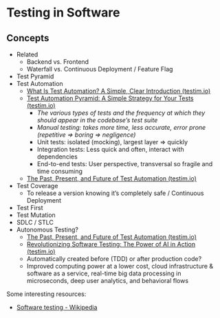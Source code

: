 # Testing in Software

## Concepts

- Related
  - Backend vs. Frontend
  - Waterfall vs. Continuous Deployment / Feature Flag
- Test Pyramid
- Test Automation
  - [What Is Test Automation? A Simple, Clear Introduction (testim.io)](https://www.testim.io/blog/what-is-test-automation/)
  - [Test Automation Pyramid: A Simple Strategy for Your Tests (testim.io)](https://www.testim.io/blog/test-automation-pyramid-a-simple-strategy-for-your-tests/)
    - _The various types of tests and the frequency at which they should appear in the codebase’s test suite_
    - _Manual testing: takes more time, less accurate, error prone (repetitive => boring => negligence)_
    - Unit tests: isolated (mocking), largest layer => quickly
    - Integration tests: Less quick and often, interact with dependencies
    - End-to-end tests: User perspective, transversal so fragile and time consuming
  - [The Past, Present, and Future of Test Automation (testim.io)](https://www.testim.io/blog/automated-testing-history-future/)
- Test Coverage
  - To release a version knowing it’s completely safe / Continuous Deployment
- Test First
- Test Mutation
- SDLC / STLC
- Autonomous Testing?
  - [The Past, Present, and Future of Test Automation (testim.io)](https://www.testim.io/blog/automated-testing-history-future/)
  - [Revolutionizing Software Testing: The Power of AI in Action (testim.io)](https://www.testim.io/blog/ai-software-testing-revolution/)
  - Automatically created before (TDD) or after production code?
  - Improved computing power at a lower cost, cloud infrastructure & software as a service, real-time big data processing in microseconds, deep user analytics, and behavioral flows

Some interesting resources:

- [Software testing - Wikipedia](https://en.wikipedia.org/wiki/Software_testing)

